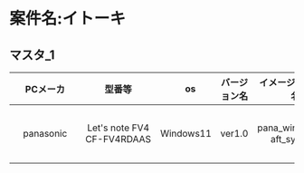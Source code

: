 # 案件名:イトーキ

## マスタ_1

| PCメーカ     |         型番等　              |　os  |    バージョン名    |  イメージファイル名 |  備考  | 
|:--------------:|:------------------------------:|:-----: | :------------------:|:-------------------:|:-------:|
| panasonic　　| Let's note FV4 CF-FV4RDAAS　　| Windows11 |  ver1.0 | pana_win11_m7-aft_sysp.ffu  | 納品イメージ（sysprep後）|







